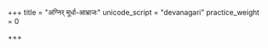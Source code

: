 +++
title = "अग्निर् मूर्धा-आभ्राजः"
unicode_script = "devanagari"
practice_weight = 0

+++
<div class="js_include" url="/vedAH/sAma/paravastu-saama/devaH/agniH/agnir_mUrdhA_bhrAjaH/"  newLevelForH1="1" includeTitle="true"> </div>